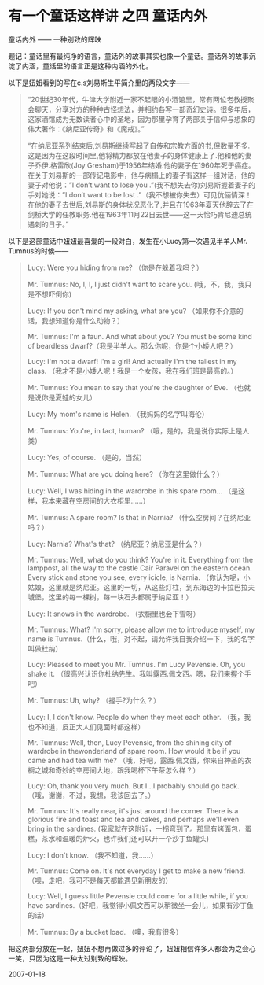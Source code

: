 # 有一个童话这样讲 之四 童话内外

童话内外 —— 一种别致的辉映

题记：童话里有最纯净的语言，童话外的故事其实也像一个童话。童话外的故事沉淀了内涵，童话里的语言正是这种内涵的外化。


以下是妞妞看到的写在c.s刘易斯生平简介里的两段文字——

> “20世纪30年代，牛津大学附近一家不起眼的小酒馆里，常有两位老教授聚会聊天，分享对方的种种古怪想法，并相约各写一部奇幻史诗。很多年后，这家酒馆成为无数读者心中的圣地，因为那里孕育了两部关于信仰与想象的伟大著作：《纳尼亚传奇》和《魔戒》。”
> 
> “在纳尼亚系列结束后,刘易斯继续写起了自传和宗教方面的书,但数量不多.这是因为在这段时间里,他将精力都放在他妻子的身体健康上了.他和他的妻子乔伊.格雷欣(Joy Gresham)于1956年结婚.他的妻子在1960年死于癌症。在关于刘易斯的一部传记电影中，他与病榻上的妻子有这样一组对话，他的妻子对他说：”I don’t want to lose you .”(我不想失去你)刘易斯握着妻子的手对她说：”I don’t want to be lost .”（我不想被你失去）可见伉俪情深！在他的妻子去世后,刘易斯的身体状况恶化了,并且在1963年夏天他辞去了在剑桥大学的任教职务.他在1963年11月22日去世——这一天恰巧肯尼迪总统遇刺的日子。”
	

以下是这部童话中妞妞最喜爱的一段对白，发生在小Lucy第一次遇见半羊人Mr. Tumnus的时候——
	
> Lucy: Were you hiding from me?
> （你是在躲着我吗？）
> 
> Mr. Tumnus: No, I, I, I just didn't want to scare you.
> (哦，不，我，我只是不想吓倒你)
> 
> Lucy: If you don't mind my asking, what are you?
> （如果你不介意的话，我想知道你是什么动物？）
> 
> Mr. Tumnus: I'm a faun. And what about you? You must be some kind of beardless dwarf?（我是半羊人。那么你呢，你是个小矮人吧？）
> 
> Lucy: I'm not a dwarf! I'm a girl! And actually I'm the tallest in my class.
> （我才不是小矮人呢！我是一个女孩，我在我们班是最高的。）
> 
> Mr. Tumnus: You mean to say that you're the daughter of Eve.
> （也就是说你是夏娃的女儿）
> 
> Lucy: My mom's name is Helen.
> （我妈妈的名字叫海伦）
> 
> Mr. Tumnus: You're, in fact, human?
> （哦，是的，我是说你实际上是人类）
> 
> Lucy: Yes, of course.
> （是的，当然）
> 
> Mr. Tumnus: What are you doing here?
> （你在这里做什么？）
> 
> Lucy: Well, I was hiding in the wardrobe in this spare room...
> （是这样，我本来藏在空房间的大衣柜里……）
> 
> Mr. Tumnus: A spare room? Is that in Narnia?
> （什么空房间？在纳尼亚吗？）
> 
> Lucy: Narnia? What's that?
> （纳尼亚？纳尼亚是什么？）
> 
> Mr. Tumnus: Well, what do you think? You're in it. Everything from the lamppost, all the way to the castle Cair Paravel on the eastern ocean. Every stick and stone you see, every icicle, is Narnia.
> （你认为呢，小姑娘，这里就是纳尼亚。这里的一切，从这些灯柱，到东海边的卡拉巴拉夫城堡，这里的每一棵树，每一块石头都属于纳尼亚！）
> 
> Lucy: It snows in the wardrobe.
> （衣橱里也会下雪呀）
> 
> Mr. Tumnus: What? I'm sorry, please allow me to introduce myself, my name is Tumnus.（什么，哦，对不起，请允许我自我介绍一下，我的名字叫做杜纳）
> 
> Lucy: Pleased to meet you Mr. Tumnus. I'm Lucy Pevensie. Oh, you shake it.
> （很高兴认识你杜纳先生。我叫露西.佩文西。嗯，我们来握个手吧）
> 
> Mr. Tumnus: Uh, why? （握手?为什么？）
> 
> 
> Lucy: I, I don't know. People do when they meet each other.
> （我，我也不知道，反正大人们见面时都这样）
> 
> Mr. Tumnus: Well, then, Lucy Pevensie, from the shining city of wardrobe in thewonderland of spare room. How would it be if you came and had tea with me?
> （哦，好吧，露西.佩文西，你来自神圣的衣橱之城和奇妙的空房间大地，跟我喝杯下午茶怎么样？）
> 
> Lucy: Oh, thank you very much. But I...I probably should go back.
> （哦，谢谢，不过，我想，我该回去了。）
> 
> Mr. Tumnus: It's really near, it's just around the corner. There is a glorious fire and toast and tea and cakes, and perhaps we'll even bring in the sardines.
> (我家就在这附近，一拐弯到了。那里有烤面包，蛋糕，茶水和温暖的炉火，也许我们还可以开一个沙丁鱼罐头)
> 
> 
> Lucy: I don't know. （我不知道，我……）
> 
> 
> Mr. Tumnus: Come on. It's not everyday I get to make a new friend.
> （噢，走吧，我可不是每天都能遇见新朋友的）
> 
> 
> Lucy: Well, I guess little Pevensie could come for a little while, if you have sardines.（好吧，我觉得小佩文西可以稍微坐一会儿，如果有沙丁鱼的话）
> 
> Mr. Tumnus: By a bucket load.
> （噢，我有很多）

	
把这两部分放在一起，妞妞不想再做过多的评论了，妞妞相信许多人都会为之会心一笑，只因为这是一种太过别致的辉映。
	
	

2007-01-18